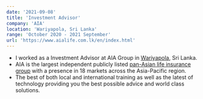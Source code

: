 ```yaml
---
date: '2021-09-08'
title: 'Investment Advisor'
company: 'AIA'
location: 'Wariyapola, Sri Lanka'
range: 'October 2020 - 2021 September'
url: 'https://www.aialife.com.lk/en/index.html'
---
```


- I worked as a Investment Advisor at AIA Group in [Wariyapola](https://www.aialife.com.lk/en/help-support/branch-network.html), Sri Lanka.
- AIA is the largest independent publicly listed [pan-Asian life insurance group](https://www.aia.com/language-masters/en/en/index) with a presence in 18 markets across the Asia-Pacific region.
- The best of both local and international training as well as the latest of technology providing you the best possible advice and world class solutions. 
